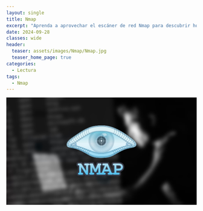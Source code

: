 ```yaml
---
layout: single
title: Nmap
excerpt: "Aprenda a aprovechar el escáner de red Nmap para descubrir hosts activos y puertos abiertos mediante opciones de escaneo básicas y avanzadas."
date: 2024-09-28
classes: wide
header:
  teaser: assets/images/Nmap/Nmap.jpg
  teaser_home_page: true
categories:
  - Lectura
tags:
  - Nmap
---
```


![Portada](assets/images/Nmap/Portada.jpg)

